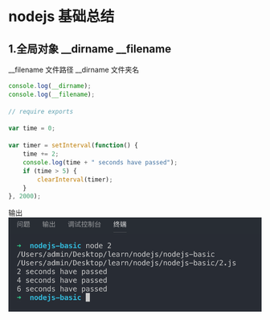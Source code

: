 # nodejs 基础总结

## 1.全局对象 __dirname __filename
 __filename 文件路径
__dirname  文件夹名
```javascript
console.log(__dirname);
console.log(__filename);

// require exports

var time = 0;

var timer = setInterval(function() {
    time += 2;
    console.log(time + " seconds have passed");
    if (time > 5) {
        clearInterval(timer);
    }
}, 2000);
```

输出
![image](https://github.com/FanWorldBegin/nodejs-basic/blob/master/images/1.png)
